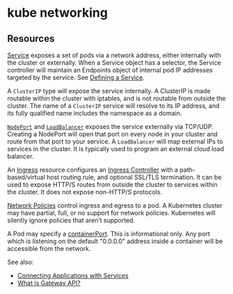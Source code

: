 # kube networking

## Resources

[Service](https://kubernetes.io/docs/concepts/services-networking/) exposes a set of pods via a network address, either internally with the cluster or externally. When a Service object has a selector, the Service controller will maintain an Endpoints object of internal pod IP addresses targeted by the service. See [Defining a Service](https://kubernetes.io/docs/concepts/services-networking/service/#defining-a-service).

A `ClusterIP` type will expose the service internally. A ClusterIP is made routable within the cluster with iptables, and is not routable from outside the cluster. The name of a `ClusterIP` service will resolve to its IP address, and its fully qualified name includes the namespace as a domain.

[`NodePort`](https://kubernetes.io/docs/concepts/services-networking/service/#type-nodeport) and [`LoadBalancer`](https://kubernetes.io/docs/concepts/services-networking/service/#loadbalancer) exposes the service externally via TCP/UDP. Creating a NodePort will open that port on every node in your cluster and route from that port to your service. A `LoadBalancer` will map external IPs to services in the cluster. It is typically used to program an external cloud load balancer.

An [Ingress](https://kubernetes.io/docs/concepts/services-networking/ingress/) resource configures an [Ingress Controller](https://kubernetes.io/docs/concepts/services-networking/ingress-controllers/) with a path-based/virtual host routing rule, and optional SSL/TLS termination. It can be used to expose HTTP/S routes from outside the cluster to services within the cluster. It does not expose non-HTTP/S protocols.

[Network Policies](https://kubernetes.io/docs/concepts/services-networking/network-policies/) control ingress and egress to a pod. A Kubernetes cluster may have partial, full, or no support for network policies. Kubernetes will silently ignore policies that aren’t supported.

A Pod may specify a [containerPort](https://kubernetes.io/docs/reference/kubernetes-api/workload-resources/pod-v1/#ports). This is informational only. Any port which is listening on the default "0.0.0.0" address inside a container will be accessible from the network.

See also:

- [Connecting Applications with Services](https://kubernetes.io/docs/concepts/services-networking/connect-applications-service/)
- [What is Gateway API? ](https://kubernetes.io/blog/2022/07/13/gateway-api-graduates-to-beta/#what-is-gateway-api)
